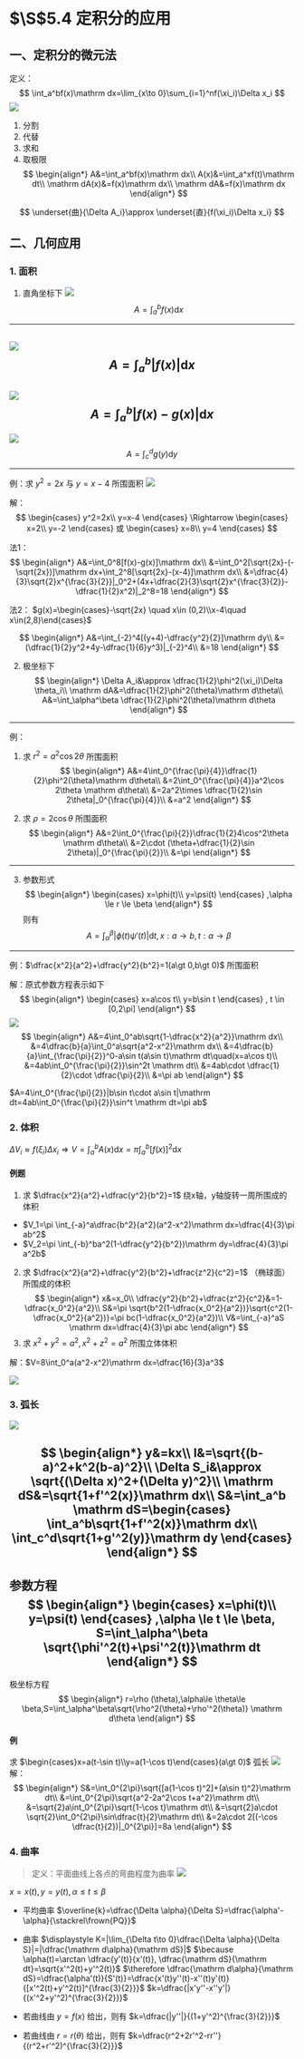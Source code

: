 # $\S$5.4 定积分的应用
## 一、定积分的微元法
定义：
$$
\int_a^bf(x)\mathrm dx=\lim_{x\to 0}\sum_{i=1}^nf(\xi_i)\Delta x_i
$$
![](https://gitee.com/jason_ren/advanced-math-note/raw/main/assets/5/54_1.png)
1. 分割
2. 代替
3. 求和
4. 取极限
$$
\begin{align*}
A&=\int_a^bf(x)\mathrm dx\\
A(x)&=\int_a^xf(t)\mathrm dt\\
\mathrm dA(x)&=f(x)\mathrm dx\\
\mathrm dA&=f(x)\mathrm dx
\end{align*}
$$

$$
\underset{曲}{\Delta A_i}\approx \underset{直}{f(\xi_i)\Delta x_i}
$$
## 二、几何应用
### 1. 面积
1. 直角坐标下
![](https://gitee.com/jason_ren/advanced-math-note/raw/main/assets/5/54_2.png)
$$
A=\int_a^bf(x)\mathrm dx
$$
---
![](https://gitee.com/jason_ren/advanced-math-note/raw/main/assets/5/54_3.png)
$$
A=\int_a^b|f(x)|\mathrm dx
$$
---
![](https://gitee.com/jason_ren/advanced-math-note/raw/main/assets/5/54_4.png)
$$
A=\int_a^b|f(x)-g(x)|\mathrm dx
$$
---
![](https://gitee.com/jason_ren/advanced-math-note/raw/main/assets/5/54_5.png)
$$
A=\int_c^dg(y)\mathrm dy
$$

---
例：求 $y^2=2x$ 与 $y=x-4$ 所围面积
![](https://gitee.com/jason_ren/advanced-math-note/raw/main/assets/5/54_6.png)

解：
$$
\begin{cases}
y^2=2x\\
y=x-4
\end{cases}
\Rightarrow
\begin{cases}
x=2\\
y=-2
\end{cases}
或
\begin{cases}
x=8\\
y=4
\end{cases}
$$

法1：
$$
\begin{align*}
A&=\int_0^8[f(x)-g(x)]\mathrm dx\\
&=\int_0^2[\sqrt{2x}-(-\sqrt{2x})]\mathrm dx+\int_2^8[\sqrt{2x}-(x-4)]\mathrm dx\\
&=\dfrac{4}{3}\sqrt{2}x^{\frac{3}{2}}|_0^2+(4x+\dfrac{2}{3}\sqrt{2}x^{\frac{3}{2}}-\dfrac{1}{2}x^2)|_2^8=18
\end{align*}
$$

法2：
$g(x)=\begin{cases}-\sqrt{2x} \quad x\in (0,2)\\x-4\quad x\in(2,8)\end{cases}$

$$
\begin{align*}
A&=\int_{-2}^4[(y+4)-\dfrac{y^2}{2}]\mathrm dy\\
&=(\dfrac{1}{2}y^2+4y-\dfrac{1}{6}y^3)|_{-2}^4\\
&=18
\end{align*}
$$

2. 极坐标下
$$
\begin{align*}
\Delta A_i&\approx \dfrac{1}{2}\phi^2(\xi_i)\Delta \theta_i\\
\mathrm dA&=\dfrac{1}{2}\phi^2(\theta)\mathrm d\theta\\
A&=\int_\alpha^\beta \dfrac{1}{2}\phi^2(\theta)\mathrm d\theta
\end{align*}
$$
---

例：
1. 求 $r^2=a^2\cos 2\theta$ 所围面积
$$
\begin{align*}
A&=4\int_0^{\frac{\pi}{4}}\dfrac{1}{2}\phi^2(\theta)\mathrm d\theta\\
&=2\int_0^{\frac{\pi}{4}}a^2\cos 2\theta \mathrm d\theta\\
&=2a^2\times \dfrac{1}{2}\sin 2\theta|_0^{\frac{\pi}{4}}\\
&=a^2
\end{align*}
$$

2. 求 $\rho=2\cos \theta$ 所围面积
$$
\begin{align*}
A&=2\int_0^{\frac{\pi}{2}}\dfrac{1}{2}4\cos^2\theta \mathrm d\theta\\
&=2\cdot (\theta+\dfrac{1}{2}\sin 2\theta)|_0^{\frac{\pi}{2}}\\
&=\pi
\end{align*}
$$

---

3. 参数形式
$$
\begin{align*}
\begin{cases}
x=\phi(t)\\
y=\psi(t)
\end{cases}
,\alpha \le r \le \beta
\end{align*}
$$
则有
$$
A=\int_\alpha^\beta|\phi(t)\psi'(t)|\mathrm dt, x:a\to b, t:\alpha \to \beta
$$

---
例：$\dfrac{x^2}{a^2}+\dfrac{y^2}{b^2}=1(a\gt 0,b\gt 0)$ 所围面积

解：原式参数方程表示如下
$$
\begin{align*}
\begin{cases}
x=a\cos t\\
y=b\sin t
\end{cases}
, t \in [0,2\pi]
\end{align*}
$$
![](https://gitee.com/jason_ren/advanced-math-note/raw/main/assets/5/54_7.png)
$$
\begin{align*}
A&=4\int_0^ab\sqrt{1-\dfrac{x^2}{a^2}}\mathrm dx\\
&=4\dfrac{b}{a}\int_0^a\sqrt{a^2-x^2}\mathrm dx\\
&=4\dfrac{b}{a}\int_{\frac{\pi}{2}}^0-a\sin t(a\sin t)\mathrm dt\quad(x=a\cos t)\\
&=4ab\int_0^{\frac{\pi}{2}}\sin^2t \mathrm dt\\
&=4ab\cdot \dfrac{1}{2}\cdot \dfrac{\pi}{2}\\
&=\pi ab
\end{align*}
$$

$A=4\int_0^{\frac{\pi}{2}}|b\sin t\cdot a\sin t|\mathrm dt=4ab\int_0^{\frac{\pi}{2}}\sin^t \mathrm dt=\pi ab$

### 2. 体积
$\Delta V_i\approx f(\xi_i)\Delta x_i \Rightarrow V=\int_a^bA(x)\mathrm dx=\pi \int_a^b[f(x)]^2 \mathrm dx$

#### 例题
1. 求 $\dfrac{x^2}{a^2}+\dfrac{y^2}{b^2}=1$ 绕x轴，y轴旋转一周所围成的体积
* $V_1=\pi \int_{-a}^a\dfrac{b^2}{a^2}(a^2-x^2)\mathrm dx=\dfrac{4}{3}\pi ab^2$
* $V_2=\pi \int_{-b}^ba^2(1-\dfrac{y^2}{b^2})\mathrm dy=\dfrac{4}{3}\pi a^2b$
2. 求 $\dfrac{x^2}{a^2}+\dfrac{y^2}{b^2}+\dfrac{z^2}{c^2}=1$ （椭球面）所围成的体积
$$
\begin{align*}
x&=x_0\\
\dfrac{y^2}{b^2}+\dfrac{z^2}{c^2}&=1-\dfrac{x_0^2}{a^2}\\
S&=\pi \sqrt{b^2(1-\dfrac{x_0^2}{a^2})}\sqrt{c^2(1-\dfrac{x_0^2}{a^2})}=\pi bc(1-\dfrac{x_0^2}{a^2})\\
V&=\int_{-a}^aS \mathrm dx=\dfrac{4}{3}\pi abc
\end{align*}
$$
3. 求 $x^2+y^2=a^2, x^2+z^2=a^2$ 所围立体体积

解：$V=8\int_0^a(a^2-x^2)\mathrm dx=\dfrac{16}{3}a^3$

![](https://gitee.com/jason_ren/advanced-math-note/raw/main/assets/5/54_8.png)
### 3. 弧长
![](https://gitee.com/jason_ren/advanced-math-note/raw/main/assets/5/54_10.png)

$$
\begin{align*}
y&=kx\\
l&=\sqrt{(b-a)^2+k^2(b-a)^2}\\
\Delta S_i&\approx \sqrt{(\Delta x)^2+(\Delta y)^2}\\
\mathrm dS&=\sqrt{1+f'^2(x)}\mathrm dx\\
S&=\int_a^b \mathrm dS=\begin{cases}
\int_a^b\sqrt{1+f'^2(x)}\mathrm dx\\
\int_c^d\sqrt{1+g'^2(y)}\mathrm dy
\end{cases}
\end{align*}
$$
---
参数方程
$$
\begin{align*}
\begin{cases}
x=\phi(t)\\
y=\psi(t)
\end{cases}
,\alpha \le t \le \beta, S=\int_\alpha^\beta \sqrt{\phi'^2(t)+\psi'^2(t)}\mathrm dt
\end{align*}
$$
---
极坐标方程
$$
\begin{align*}
r=\rho (\theta),\alpha\le \theta\le \beta,S=\int_\alpha^\beta\sqrt{\rho^2(\theta)+\rho'^2(\theta)} \mathrm d\theta
\end{align*}
$$

#### 例
求 $\begin{cases}x=a(t-\sin t)\\y=a(1-\cos t)\end{cases}(a\gt 0)$ 弧长
![](../assets/5/54_10.png)
解：
$$
\begin{align*}
S&=\int_0^{2\pi}\sqrt{[a(1-\cos t)^2]+(a\sin t)^2}\mathrm dt\\
&=\int_0^{2\pi}\sqrt{a^2-2a^2\cos t+a^2}\mathrm dt\\
&=\sqrt{2}a\int_0^{2\pi}\sqrt{1-\cos t}\mathrm dt\\
&=\sqrt{2}a\cdot \sqrt{2}\int_0^{2\pi}\sin\dfrac{t}{2}\mathrm dt\\
&=2a\cdot 2[(-\cos \dfrac{t}{2})|_0^{2\pi}]=8a
\end{align*}
$$

### 4. 曲率
> 定义：平面曲线上各点的弯曲程度为曲率
![](https://gitee.com/jason_ren/advanced-math-note/raw/main/assets/5/54_11.png)

$x=x(t),y=y(t),\alpha \le t \le \beta$

* 平均曲率 $\overline{k}=\dfrac{\Delta \alpha}{\Delta S}=\dfrac{\alpha'-\alpha}{\stackrel\frown{PQ}}$
* 曲率 $\displaystyle K=|\lim_{\Delta t\to 0}\dfrac{\Delta \alpha}{\Delta S}|=|\dfrac{\mathrm d\alpha}{\mathrm dS}|$
$\because \alpha(t)=\arctan \dfrac{y'(t)}{x'(t)}, \dfrac{\mathrm dS}{\mathrm dt}=\sqrt{x'^2(t)+y'^2(t)}$
$\therefore \dfrac{\mathrm d\alpha}{\mathrm dS}=\dfrac{\alpha'(t)}{S'(t)}=\dfrac{x'(t)y''(t)-x''(t)y'(t)}{[x'^2(t)+y'^2(t)]^{\frac{3}{2}}}$
$k=\dfrac{|x'y''-x''y'|}{(x'^2+y'^2)^{\frac{3}{2}}}$

* 若曲线由 $y=f(x)$ 给出，则有 $k=\dfrac{|y''|}{(1+y'^2)^{\frac{3}{2}}}$
* 若曲线由 $r=r(\theta)$ 给出，则有 $k=\dfrac{r^2+2r'^2-rr''}{(r^2+r'^2)^{\frac{3}{2}}}$
